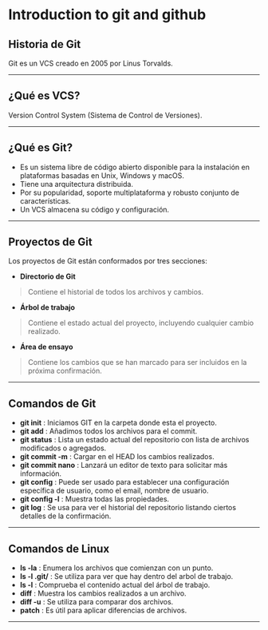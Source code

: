 # Introduction to git and github

## Historia de Git

Git es un VCS creado en 2005 por Linus Torvalds. 

---

## ¿Qué es VCS?

Version Control System (Sistema de Control de Versiones).

---
## ¿Qué es Git?

- Es un sistema libre de código abierto disponible para la instalación en plataformas basadas en Unix, Windows y macOS. 
- Tiene una arquitectura distribuida.
- Por su popularidad, soporte multiplataforma y robusto conjunto de características.
- Un VCS almacena su código y configuración.

---

## Proyectos de Git

Los proyectos de Git están conformados por tres secciones:
  - **Directorio de Git**
   > Contiene el historial de todos los archivos y cambios.
  - **Árbol de trabajo**
   > Contiene el estado actual del proyecto, incluyendo cualquier cambio realizado.
  - **Área de ensayo**
   > Contiene los cambios que se han marcado para ser incluidos en la próxima confirmación.

---

## Comandos de Git 

- **git init** : Iniciamos GIT en la carpeta donde esta el proyecto.
- **git add** : Añadimos todos los archivos para el commit.
- **git status** : Lista un estado actual del repositorio con lista de archivos modificados o agregados.
- **git commit -m** : Cargar en el HEAD los cambios realizados.
- **git commit nano** : Lanzará un editor de texto para solicitar más información.
- **git config** : Puede ser usado para establecer una configuración específica de usuario, como el email, nombre de usuario.
- **git config -l** : Muestra todas las propiedades.
- **git log** : Se usa para ver el historial del repositorio listando ciertos detalles de la confirmación.
---

## Comandos de Linux

- **ls -la** : Enumera los archivos que comienzan con un punto.
- **ls -l .git/** : Se utiliza para ver que hay dentro del arbol de trabajo.
- **ls -l** : Comprueba el contenido actual del árbol de trabajo.
- **diff** : Muestra los cambios realizados a un archivo.
- **diff -u** : Se utiliza para comparar dos archivos.
- **patch** : Es útil para aplicar diferencias de archivos.
---
